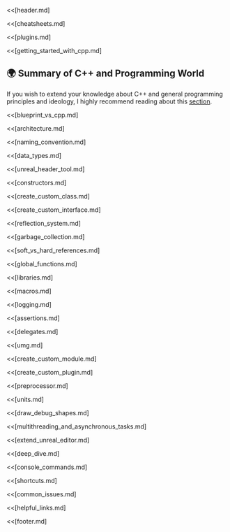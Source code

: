<<[header.md]

<<[cheatsheets.md]

<<[plugins.md]

<<[getting_started_with_cpp.md]

## 🌍 Summary of C++ and Programming World

If you wish to extend your knowledge about C++ and general programming principles and ideology, I highly recommend reading about this [section](https://github.com/MrRobinOfficial/Guide-UnrealEngine/blob/dev/README_CPP.md).

<<[blueprint_vs_cpp.md]

<<[architecture.md]

<<[naming_convention.md]

<<[data_types.md]

<<[unreal_header_tool.md]

<<[constructors.md]

<<[create_custom_class.md]

<<[create_custom_interface.md]

<<[reflection_system.md]

<<[garbage_collection.md]

<<[soft_vs_hard_references.md]

<<[global_functions.md]

<<[libraries.md]

<<[macros.md]

<<[logging.md]

<<[assertions.md]

<<[delegates.md]

<<[umg.md]

<<[create_custom_module.md]

<<[create_custom_plugin.md]

<<[preprocessor.md]

<<[units.md]

<<[draw_debug_shapes.md]

<<[multithreading_and_asynchronous_tasks.md]

<<[extend_unreal_editor.md]

<<[deep_dive.md]

<<[console_commands.md]

<<[shortcuts.md]

<<[common_issues.md]

<<[helpful_links.md]

<<[footer.md]
